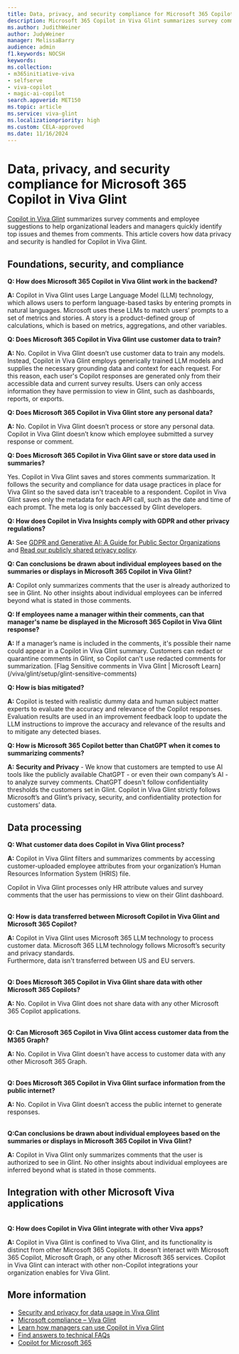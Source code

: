```yaml
---
title: Data, privacy, and security compliance for Microsoft 365 Copilot in Viva Glint 
description: Microsoft 365 Copilot in Viva Glint summarizes survey comments and employee suggestions to help organizational leaders and managers quickly identify top issues and themes from comments. 
ms.author: JudithWeiner
author: JudyWeiner
manager: MelissaBarry
audience: admin
f1.keywords: NOCSH
keywords: 
ms.collection:  
- m365initiative-viva
- selfserve
- viva-copilot
- magic-ai-copilot
search.appverid: MET150 
ms.topic: article
ms.service: viva-glint
ms.localizationpriority: high
ms.custom: CELA-approved
ms.date: 11/16/2024
---
```


# Data, privacy, and security compliance for Microsoft 365 Copilot in Viva Glint

[Copilot in Viva Glint](/viva/glint/copilot/copilot-admin-intro) summarizes survey comments and employee suggestions to help organizational leaders and managers quickly identify top issues and themes from comments. This article covers how data privacy and security is handled for Copilot in Viva Glint.

## Foundations, security, and compliance

**Q: How does Microsoft 365 Copilot in Viva Glint work in the backend?**

**A:** Copilot in Viva Glint uses Large Language Model (LLM) technology, which allows users to perform language-based tasks by entering prompts in natural languages. Microsoft uses these LLMs to match users’ prompts to a set of metrics and stories. A story is a product-defined group of calculations, which is based on metrics, aggregations, and other variables.

**Q: Does Microsoft 365 Copilot in Viva Glint use customer data to train?**

**A:** No. Copilot in Viva Glint doesn’t use customer data to train any models.  Instead, Copilot in Viva Glint employs generically trained LLM models and supplies the necessary grounding data and context for each request. For this reason, each user's Copilot responses are generated only from their accessible data and current survey results. Users can only access information they have permission to view in Glint, such as dashboards, reports, or exports. 

**Q: Does Microsoft 365 Copilot in Viva Glint store any personal data?**

**A:** No.  Copilot in Viva Glint doesn’t process or store any personal data. Copilot in Viva Glint doesn’t know which employee submitted a survey response or comment.   

**Q: Does Microsoft 365 Copilot in Viva Glint save or store data used in summaries?**

Yes. Copilot in Viva Glint saves and stores comments summarization. It follows the security and compliance for data usage practices in place for Viva Glint so the saved data isn't traceable to a respondent. Copilot in Viva Glint saves only the metadata for each API call, such as the date and time of each prompt. The meta log is only baccessed by Glint developers. 

**Q: How does Copilot in Viva Insights comply with GDPR and other privacy regulations?**

**A:** See [GDPR and Generative AI: A Guide for Public Sector Organizations](https://wwps.microsoft.com/blog/GDPR-GenAI) and [Read our publicly shared privacy policy](/../../viva/glint/setup/viva-glint-privacy).

**Q: Can conclusions be drawn about individual employees based on the summaries or displays in Microsoft 365 Copilot in Viva Glint?**

**A:** Copilot only summarizes comments that the user is already authorized to see in Glint. No other insights about individual employees can be inferred beyond what is stated in those comments. 

**Q: If employees name a manager within their comments, can that manager's name be displayed in the Microsoft 365 Copilot in Viva Glint response?**

**A:** If a manager’s name is included in the comments, it's possible their name could appear in a Copilot in Viva Glint summary. Customers can redact or quarantine comments in Glint, so Copilot can't use redacted comments for summarization. [Flag Sensitive comments in Viva Glint | Microsoft Learn] (/viva/glint/setup/glint-sensitive-comments)

**Q: How is bias mitigated?**

**A:** Copilot is tested with realistic dummy data and human subject matter experts to evaluate the accuracy and relevance of the Copilot responses. Evaluation results are used in an improvement feedback loop to update the LLM instructions to improve the accuracy and relevance of the results and to mitigate any detected biases.   

**Q: How is Microsoft 365 Copilot better than ChatGPT when it comes to summarizing comments?**

**A:** **Security and Privacy** - We know that customers are tempted to use AI tools like the publicly available ChatGPT - or even their own company’s AI - to analyze survey comments. ChatGPT doesn't follow confidentiality thresholds the customers set in Glint. Copilot in Viva Glint strictly follows Microsoft’s and Glint’s privacy, security, and confidentiality protection for customers’ data.  

## Data processing  

**Q: What customer data does Copilot in Viva Glint process?**

**A:** Copilot in Viva Glint filters and summarizes comments by accessing customer-uploaded employee attributes from your organization’s Human Resources Information System (HRIS) file. 

Copilot in Viva Glint processes only HR attribute values and survey comments that the user has permissions to view on their Glint dashboard. 

<br>**Q: How is data transferred between Microsoft Copilot in Viva Glint and Microsoft 365 Copilot?**

**A:** Copilot in Viva Glint uses Microsoft 365 LLM technology to process customer data. Microsoft 365 LLM technology follows Microsoft’s security and privacy standards.  
Furthermore, data isn't transferred between US and EU servers.  

<br>**Q: Does Microsoft 365 Copilot in Viva Glint share data with other Microsoft 365 Copilots?**

**A:** No. Copilot in Viva Glint does not share data with any other Microsoft 365 Copilot applications.

<br>**Q: Can Microsoft 365 Copilot in Viva Glint access customer data from the M365 Graph?**

**A:** No. Copilot in Viva Glint doesn't have access to customer data with any other Microsoft 365 Graph.  

<br>**Q: Does Microsoft 365 Copilot in Viva Glint surface information from the public internet?**

**A:** No. Copilot in Viva Glint doesn’t access the public internet to generate responses. 

<br>**Q:Can conclusions be drawn about individual employees based on the summaries or displays in Microsoft 365 Copilot in Viva Glint?**

**A:** Copilot in Viva Glint only summarizes comments that the user is authorized to see in Glint. No other insights about individual employees are inferred beyond what is stated in those comments. 

## Integration with other Microsoft Viva applications

<br>**Q: How does Copilot in Viva Glint integrate with other Viva apps?**

**A:** Copilot in Viva Glint is confined to Viva Glint, and its functionality is distinct from other Microsoft 365 Copilots. It doesn’t interact with Microsoft 365 Copilot, Microsoft Graph, or any other Microsoft 365 services. Copilot in Viva Glint can interact with other non-Copilot integrations your organization enables for Viva Glint.

## More information

- [Security and privacy for data usage in Viva Glint](/../../viva/glint/setup/gdpr-special-categories)
- [Microsoft compliance – Viva Glint](/../../viva/viva-compliance)
- [Learn how managers can use Copilot in Viva Glint](https://go.microsoft.com/fwlink/?linkid=2274072)
- [Find answers to technical FAQs](https://go.microsoft.com/fwlink/?linkid=2274071)
- [Copilot for Microsoft 365](https://adoption.microsoft.com/copilot/)



